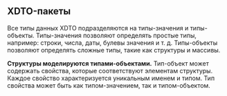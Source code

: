 ## XDTO-пакеты

Все типы данных XDTO подразделяются на типы-значения и типы-объекты. Типы-значения позволяют определять простые типы, например: строки, числа, даты, булевы значения и т. д. Типы-объекты позволяют определять сложные типы, такие как структуры и массивы.

**Структуры моделируются типами-объектами.** Тип-объект может содержать свойства, которые соответствуют элементам структуры. Каждое свойство характеризуется уникальным именем и типом. Тип свойства может быть как типом-значением, так и типом-объектом.
 
